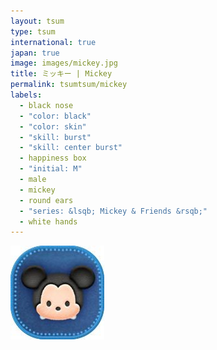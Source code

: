 ```yaml
---
layout: tsum
type: tsum
international: true
japan: true
image: images/mickey.jpg
title: ミッキー | Mickey
permalink: tsumtsum/mickey
labels:
  - black nose
  - "color: black"
  - "color: skin"
  - "skill: burst"
  - "skill: center burst"
  - happiness box
  - "initial: M"
  - male
  - mickey
  - round ears
  - "series: &lsqb; Mickey & Friends &rsqb;"
  - white hands
---
```

<img class="ui image" src="../images/mickey.jpg">
